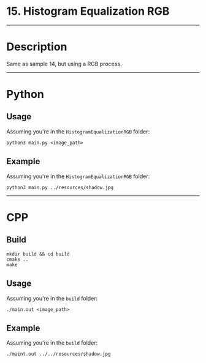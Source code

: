 # 15. Histogram Equalization RGB

---

# Description

Same as sample 14, but using a RGB process.

---

# Python

## Usage

Assuming you're in the `HistogramEqualizationRGB` folder:

```
python3 main.py <image_path>
```

## Example

Assuming you're in the `HistogramEqualizationRGB` folder:

```
python3 main.py ../resources/shadow.jpg
```

---

# CPP

## Build

```
mkdir build && cd build
cmake ..
make
```

## Usage

Assuming you're in the `build` folder:

```
./main.out <image_path>
```

## Example

Assuming you're in the `build` folder:

```
./maint.out ../../resources/shadow.jpg
```
